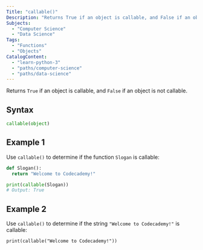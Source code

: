 ```yaml
---
Title: "callable()"
Description: "Returns True if an object is callable, and False if an object is not callable."
Subjects:
  - "Computer Science"
  - "Data Science"
Tags:
  - "Functions"
  - "Objects"
CatalogContent:
  - "learn-python-3"
  - "paths/computer-science"
  - "paths/data-science"
---
```




Returns `True` if an object is callable, and `False` if an object is not callable.

## Syntax

```py
callable(object)
```

## Example 1

Use `callable()` to determine if the function `Slogan` is callable:

```python
def Slogan():
  return "Welcome to Codecademy!"

print(callable(Slogan))
# Output: True
```

## Example 2

Use `callable()` to determine if the string `"Welcome to Codecademy!"` is callable:

```codebyte/python
print(callable("Welcome to Codecademy!"))
```
